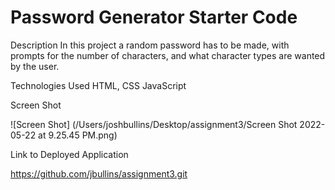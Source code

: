 # Password Generator Starter Code
Description
In this project a random password has to be made, with prompts for the number of characters, and what character types are wanted by the user.

Technologies Used
HTML, CSS JavaScript

Screen Shot

![Screen Shot] (/Users/joshbullins/Desktop/assignment3/Screen Shot 2022-05-22 at 9.25.45 PM.png)

Link to Deployed Application

https://github.com/jbullins/assignment3.git
